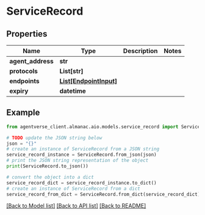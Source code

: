 # ServiceRecord


## Properties

Name | Type | Description | Notes
------------ | ------------- | ------------- | -------------
**agent_address** | **str** |  | 
**protocols** | **List[str]** |  | 
**endpoints** | [**List[EndpointInput]**](EndpointInput.md) |  | 
**expiry** | **datetime** |  | 

## Example

```python
from agentverse_client.almanac.aio.models.service_record import ServiceRecord

# TODO update the JSON string below
json = "{}"
# create an instance of ServiceRecord from a JSON string
service_record_instance = ServiceRecord.from_json(json)
# print the JSON string representation of the object
print(ServiceRecord.to_json())

# convert the object into a dict
service_record_dict = service_record_instance.to_dict()
# create an instance of ServiceRecord from a dict
service_record_from_dict = ServiceRecord.from_dict(service_record_dict)
```
[[Back to Model list]](../README.md#documentation-for-models) [[Back to API list]](../README.md#documentation-for-api-endpoints) [[Back to README]](../README.md)


